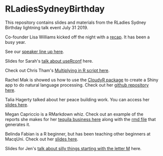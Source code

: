 # RLadiesSydneyBirthday

This repository contains slides and materials from the RLadies Sydney Birthday lightning talk event July 31 2019. 


Co-founder Lisa Williams kicked off the night with a [recap](https://github.com/jenrichmond/RLadiesSydneyBirthday/blob/master/slides_code/year%20in%20review.pptx). It has been a busy year. 

See our [speaker line up here](https://jenrichmond.github.io/RLadiesSydneyBirthday/#1).

Slides for Sarah's [talk about useRconf](http://bit.ly/RLadies-Birthday) here.

Check out Chris Tham's [Multiplying in R script here](https://github.com/jenrichmond/RLadiesSydneyBirthday/blob/master/slides_code/multiplication_R.R). 

Rachel Mak is showed us how to use the [CloudyR package](https://github.com/cloudyr) to create a Shiny app to do natural language processing. Check out her [github repository here](https://github.com/rycmak/cloudyR_shiny). 

Talia Hagerty talked about her peace building work. You can access her [slides here](https://github.com/jenrichmond/RLadiesSydneyBirthday/blob/master/slides_code/Talia_R%20for%20World%20Peace.pptx). 

Megan Capriccio is a RMarkdown whiz. Check out an example of the reports she makes for her [tequila business here](https://github.com/jenrichmond/RLadiesSydneyBirthday/blob/master/slides_code/Megan_VikeraEngClassReport.pdf) along with the [rmd file](https://github.com/jenrichmond/RLadiesSydneyBirthday/blob/master/slides_code/Megan_VikeraEngClassReport.rmd) that generates it. 

Belinda Fabian is a R beginner, but has been teaching other beginners at MacqUni. Check out her [slides here](https://github.com/jenrichmond/RLadiesSydneyBirthday/blob/master/slides_code/FABIAN_RLadiesSyd_Rmicrobiome_Jul2019.pptx). 

Slides for Jen's [talk about silly things starting with the letter M](https://jenrichmond.github.io/RLadiesSydneyBirthday/mmm/#1) here.

